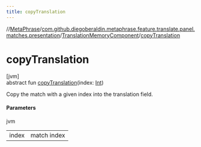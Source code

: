 ```yaml
---
title: copyTranslation
---
```

//[MetaPhrase](../../../index.html)/[com.github.diegoberaldin.metaphrase.feature.translate.panel.matches.presentation](../index.html)/[TranslationMemoryComponent](index.html)/[copyTranslation](copy-translation.html)



# copyTranslation



[jvm]\
abstract fun [copyTranslation](copy-translation.html)(index: [Int](https://kotlinlang.org/api/latest/jvm/stdlib/kotlin/-int/index.html))



Copy the match with a given index into the translation field.



#### Parameters


jvm

| | |
|---|---|
| index | match index |




